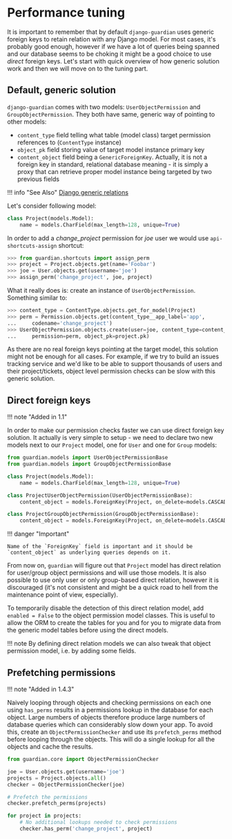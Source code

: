 # Performance tuning 

It is important to remember that by default `django-guardian` uses
generic foreign keys to retain relation with any Django model. For most
cases, it's probably good enough, however if we have a lot of queries
being spanned and our database seems to be choking it might be a good
choice to use *direct* foreign keys. Let's start with quick overview of
how generic solution work and then we will move on to the tuning part.

## Default, generic solution

`django-guardian` comes with two models: 
`UserObjectPermission` and `GroupObjectPermission`. They both have
same, generic way of pointing to other models:

-   `content_type` field telling what table (model class) target
    permission references to (`ContentType` instance)
-   `object_pk` field storing value of target model instance primary key
-   `content_object` field being a `GenericForeignKey`. Actually, it is
    not a foreign key in standard, relational database meaning - it is
    simply a proxy that can retrieve proper model instance being
    targeted by two previous fields

!!! info "See Also"
    [Django generic relations](https://docs.djangoproject.com/en/stable/ref/contrib/contenttypes/#generic-relations)

Let's consider following model:

``` python
class Project(models.Model):
    name = models.CharField(max_length=128, unique=True)
```

In order to add a *change_project* permission for *joe* user we would
use `api-shortcuts-assign` shortcut:

``` python
>>> from guardian.shortcuts import assign_perm
>>> project = Project.objects.get(name='Foobar')
>>> joe = User.objects.get(username='joe')
>>> assign_perm('change_project', joe, project)
```

What it really does is: create an instance of
`UserObjectPermission`. Something
similar to:

``` python
>>> content_type = ContentType.objects.get_for_model(Project)
>>> perm = Permission.objects.get(content_type__app_label='app',
...     codename='change_project')
>>> UserObjectPermission.objects.create(user=joe, content_type=content_type,
...     permission=perm, object_pk=project.pk)
```

As there are no real foreign keys pointing at the target model, this
solution might not be enough for all cases. For example, if we try to
build an issues tracking service and we'd like to be able to support
thousands of users and their project/tickets, object level permission
checks can be slow with this generic solution.

## Direct foreign keys 

!!! note "Added in 1.1"

In order to make our permission checks faster we can use direct foreign
key solution. It actually is very simple to setup - we need to declare
two new models next to our `Project` model, one for `User` and one for
`Group` models:

``` python
from guardian.models import UserObjectPermissionBase
from guardian.models import GroupObjectPermissionBase

class Project(models.Model):
    name = models.CharField(max_length=128, unique=True)

class ProjectUserObjectPermission(UserObjectPermissionBase):
    content_object = models.ForeignKey(Project, on_delete=models.CASCADE)

class ProjectGroupObjectPermission(GroupObjectPermissionBase):
    content_object = models.ForeignKey(Project, on_delete=models.CASCADE)
```

!!! danger "Important"

    Name of the `ForeignKey` field is important and it should be
    `content_object` as underlying queries depends on it.

From now on, `guardian` will figure out that `Project` model has direct
relation for user/group object permissions and will use those models. It
is also possible to use only user or only group-based direct relation,
however it is discouraged (it's not consistent and might be a quick
road to hell from the maintenance point of view, especially).

To temporarily disable the detection of this direct relation model, add
`enabled = False` to the object permission model classes. This is useful
to allow the ORM to create the tables for you and for you to migrate
data from the generic model tables before using the direct models.

!!! note
    By defining direct relation models we can also tweak that object
    permission model, i.e. by adding some fields.

## Prefetching permissions

!!! note "Added in 1.4.3"

Naively looping through objects and checking permissions on each one
using `has_perms` results in a permissions lookup in the database for
each object. Large numbers of objects therefore produce large numbers of
database queries which can considerably slow down your app. To avoid
this, create an `ObjectPermissionChecker` and use its `prefetch_perms`
method before looping through the objects. This will do a single lookup
for all the objects and cache the results.

``` python
from guardian.core import ObjectPermissionChecker

joe = User.objects.get(username='joe')
projects = Project.objects.all()
checker = ObjectPermissionChecker(joe)

# Prefetch the permissions
checker.prefetch_perms(projects)

for project in projects:
    # No additional lookups needed to check permissions
    checker.has_perm('change_project', project)
```
